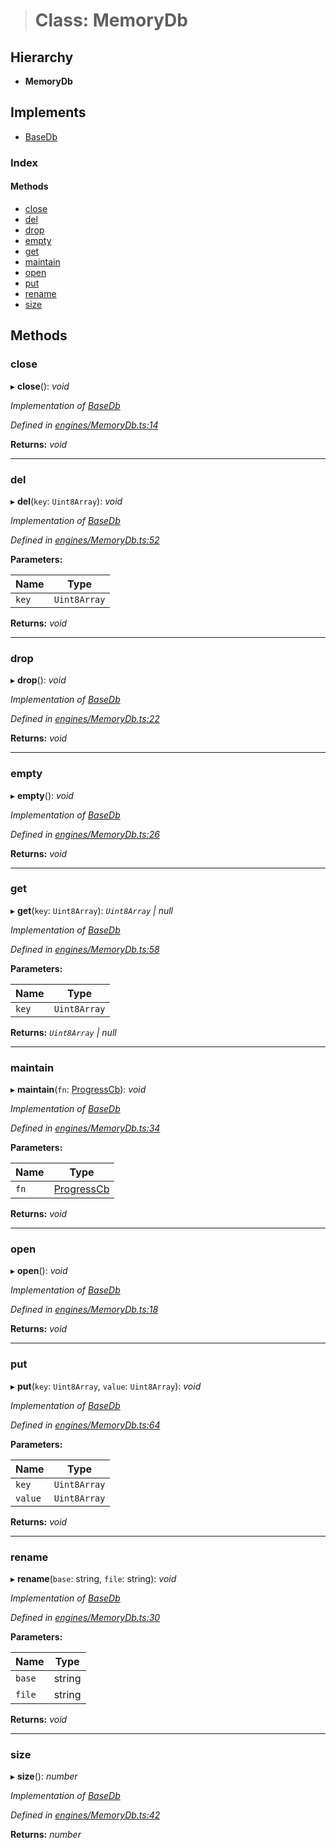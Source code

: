 > # Class: MemoryDb

## Hierarchy

* **MemoryDb**

## Implements

* [BaseDb](../interfaces/_types_.basedb.md)

### Index

#### Methods

* [close](_engines_memorydb_.memorydb.md#close)
* [del](_engines_memorydb_.memorydb.md#del)
* [drop](_engines_memorydb_.memorydb.md#drop)
* [empty](_engines_memorydb_.memorydb.md#empty)
* [get](_engines_memorydb_.memorydb.md#get)
* [maintain](_engines_memorydb_.memorydb.md#maintain)
* [open](_engines_memorydb_.memorydb.md#open)
* [put](_engines_memorydb_.memorydb.md#put)
* [rename](_engines_memorydb_.memorydb.md#rename)
* [size](_engines_memorydb_.memorydb.md#size)

## Methods

###  close

▸ **close**(): *void*

*Implementation of [BaseDb](../interfaces/_types_.basedb.md)*

*Defined in [engines/MemoryDb.ts:14](https://github.com/polkadot-js/common/blob/fcdec01/packages/db/src/engines/MemoryDb.ts#L14)*

**Returns:** *void*

___

###  del

▸ **del**(`key`: `Uint8Array`): *void*

*Implementation of [BaseDb](../interfaces/_types_.basedb.md)*

*Defined in [engines/MemoryDb.ts:52](https://github.com/polkadot-js/common/blob/fcdec01/packages/db/src/engines/MemoryDb.ts#L52)*

**Parameters:**

Name | Type |
------ | ------ |
`key` | `Uint8Array` |

**Returns:** *void*

___

###  drop

▸ **drop**(): *void*

*Implementation of [BaseDb](../interfaces/_types_.basedb.md)*

*Defined in [engines/MemoryDb.ts:22](https://github.com/polkadot-js/common/blob/fcdec01/packages/db/src/engines/MemoryDb.ts#L22)*

**Returns:** *void*

___

###  empty

▸ **empty**(): *void*

*Implementation of [BaseDb](../interfaces/_types_.basedb.md)*

*Defined in [engines/MemoryDb.ts:26](https://github.com/polkadot-js/common/blob/fcdec01/packages/db/src/engines/MemoryDb.ts#L26)*

**Returns:** *void*

___

###  get

▸ **get**(`key`: `Uint8Array`): *`Uint8Array` | null*

*Implementation of [BaseDb](../interfaces/_types_.basedb.md)*

*Defined in [engines/MemoryDb.ts:58](https://github.com/polkadot-js/common/blob/fcdec01/packages/db/src/engines/MemoryDb.ts#L58)*

**Parameters:**

Name | Type |
------ | ------ |
`key` | `Uint8Array` |

**Returns:** *`Uint8Array` | null*

___

###  maintain

▸ **maintain**(`fn`: [ProgressCb](../modules/_types_.md#progresscb)): *void*

*Implementation of [BaseDb](../interfaces/_types_.basedb.md)*

*Defined in [engines/MemoryDb.ts:34](https://github.com/polkadot-js/common/blob/fcdec01/packages/db/src/engines/MemoryDb.ts#L34)*

**Parameters:**

Name | Type |
------ | ------ |
`fn` | [ProgressCb](../modules/_types_.md#progresscb) |

**Returns:** *void*

___

###  open

▸ **open**(): *void*

*Implementation of [BaseDb](../interfaces/_types_.basedb.md)*

*Defined in [engines/MemoryDb.ts:18](https://github.com/polkadot-js/common/blob/fcdec01/packages/db/src/engines/MemoryDb.ts#L18)*

**Returns:** *void*

___

###  put

▸ **put**(`key`: `Uint8Array`, `value`: `Uint8Array`): *void*

*Implementation of [BaseDb](../interfaces/_types_.basedb.md)*

*Defined in [engines/MemoryDb.ts:64](https://github.com/polkadot-js/common/blob/fcdec01/packages/db/src/engines/MemoryDb.ts#L64)*

**Parameters:**

Name | Type |
------ | ------ |
`key` | `Uint8Array` |
`value` | `Uint8Array` |

**Returns:** *void*

___

###  rename

▸ **rename**(`base`: string, `file`: string): *void*

*Implementation of [BaseDb](../interfaces/_types_.basedb.md)*

*Defined in [engines/MemoryDb.ts:30](https://github.com/polkadot-js/common/blob/fcdec01/packages/db/src/engines/MemoryDb.ts#L30)*

**Parameters:**

Name | Type |
------ | ------ |
`base` | string |
`file` | string |

**Returns:** *void*

___

###  size

▸ **size**(): *number*

*Implementation of [BaseDb](../interfaces/_types_.basedb.md)*

*Defined in [engines/MemoryDb.ts:42](https://github.com/polkadot-js/common/blob/fcdec01/packages/db/src/engines/MemoryDb.ts#L42)*

**Returns:** *number*